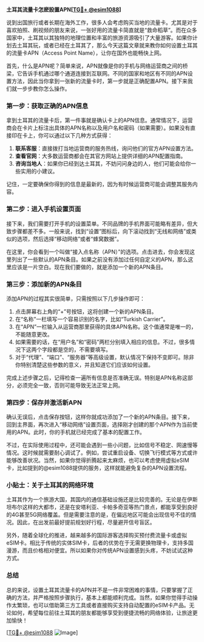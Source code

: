 **土耳其流量卡怎麽設置APN[[TG💪+ @esim1088](https://t.me/s/esim1088)]**

说到出国旅行或者长期在海外工作，很多人会考虑购买当地的流量卡。尤其是对于喜欢拍照、刷视频的朋友来说，一张好用的流量卡简直就是“救命稻草”。而在众多国家中，土耳其以其独特的地理位置和丰富的旅游资源吸引了大量游客。如果你计划去土耳其玩，或者已经在土耳其了，那么今天这篇文章就来教你如何设置土耳其的流量卡APN（Access Point Name），让你在国外也能畅快上网。

首先，什么是APN呢？简单来说，APN就像是你的手机与网络运营商之间的桥梁，它告诉手机通过哪个通道连接到互联网。不同的国家和地区有不同的APN设置方法，因此当你拿到一张新的流量卡时，第一步就是正确配置APN。接下来我们就一步步教你怎么操作。

### 第一步：获取正确的APN信息

拿到土耳其的流量卡后，第一件事就是确认卡上的APN信息。通常情况下，运营商会在卡片上标注出具体的APN名称以及用户名和密码（如果需要）。如果没有直接印在卡上，你可以通过以下几种方式获得：

1. **联系客服**：直接拨打当地运营商的服务热线，询问他们的官方APN设置方法。
2. **查看官网**：大多数运营商都会在其官方网站上提供详细的APN配置指南。
3. **咨询当地人**：如果你已经到达土耳其，不妨问问身边的人，他们可能会给你一些实用的小建议。

记住，一定要确保你得到的信息是最新的，因为有时候运营商可能会调整其服务内容。

### 第二步：进入手机设置页面

接下来，我们需要打开手机的设置菜单。不同品牌的手机界面可能略有差异，但大致步骤都差不多。一般来说，找到“设置”图标后，向下滚动找到“无线和网络”或类似的选项，然后选择“移动网络”或者“蜂窝数据”。

在这里，你会看到一个叫做“接入点名称（APN）”的选项。点击进去，你会发现这里列出了一些默认的APN条目。如果之前没有添加过任何自定义的APN，那么这里应该是一片空白。现在我们要做的，就是添加一个新的APN条目。

### 第三步：添加新的APN条目

添加APN的过程其实很简单，只需按照以下几步操作即可：

1. 点击屏幕右上角的“+”号按钮，这将创建一个新的APN条目。
2. 在“名称”一栏填写一个容易识别的名字，比如“Turkish Carrier”。
3. 在“APN”一栏输入从运营商那里获得的具体APN名称。这个值通常是唯一的，不能随意更改。
4. 如果需要的话，在“用户名”和“密码”两栏分别填入相应的信息。不过，很多情况下这两个字段都是空的，不需要填写。
5. 对于“代理”、“端口”、“服务器”等高级设置，默认情况下保持不变即可。除非你特别清楚这些参数的意义，并且知道它们应该如何设置。

完成上述步骤之后，记得检查一遍所有信息是否准确无误。特别是APN名称这部分，必须完全一致，否则可能导致无法正常上网。

### 第四步：保存并激活新APN

确认无误后，点击保存按钮，这样你就成功添加了一个新的APN条目。接下来，回到主界面，再次进入“移动网络”设置页面，选择刚才创建的那个APN作为当前使用的APN。此时，你的手机就已经完成了基本的配置工作。

不过，在实际使用过程中，还可能会遇到一些小问题，比如信号不稳定、网速慢等情况。这时候就需要耐心调试了。例如，尝试重启设备、切换飞行模式等方式或许能够改善状况。当然，如果你觉得折腾起来太麻烦，也可以考虑使用虚拟eSIM卡，比如提到的@esim1088提供的服务，这样就能避免复杂的APN设置流程。

### 小贴士：关于土耳其的网络环境

土耳其作为一个旅游大国，其国内的通信基础设施还是比较完善的。无论是在伊斯坦布尔这样的大都市，还是在安塔利亚、卡帕多奇亚等热门景点，都能享受到良好的4G甚至5G网络覆盖。但是需要注意的是，在偏远地区可能会出现信号不佳的情况。因此，在出发前最好提前规划好行程，尽量避开信号盲区。

另外，随着全球化的推进，越来越多的国际游客选择购买预付费流量卡或虚拟eSIM卡。相比于传统的实体SIM卡，后者的优势在于无需更换物理卡，支持多国漫游，而且价格相对便宜。所以如果你对传统APN设置感到头疼，不妨试试这种方式。

### 总结

总的来说，设置土耳其流量卡的APN并不是一件非常困难的事情，只要掌握了正确的方法，并严格按照步骤执行，基本上都能顺利完成。当然，如果你觉得手动操作太繁琐，也可以借助第三方工具或者直接购买支持自动配置的eSIM卡产品。无论如何，希望每位前往土耳其的朋友都能够享受到便捷流畅的网络体验，让旅途更加愉快！

[[TG💪+ @esim1088](https://t.me/s/esim1088) ![Image](https://i.postimg.cc/4NQfJmqS/Snipaste-2025-05-13-00-14-12.png)]